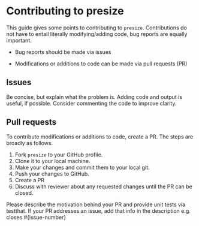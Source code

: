 # Contributing to presize

This guide gives some points to contributing to `presize`. Contributions do not
have to entail literally modifying/adding code, bug reports are equally
important.

* Bug reports should be made via issues

* Modifications or additions to code can be made via pull requests (PR)

## Issues

Be concise, but explain what the problem is. Adding code and output is useful,
if possible.
Consider commenting the code to improve clarity.


## Pull requests

To contribute modifications or additions to code, create a PR. The
steps are broadly as follows.

1. Fork `presize` to your GitHub profile.
1. Clone it to your local machine.
1. Make your changes and commit them to your local git.
1. Push your changes to GitHub.
1. Create a PR
1. Discuss with reviewer about any requested changes until the PR can be
closed.

Please describe the motivation behind your PR and provide unit tests via
testthat. If your PR addresses an issue, add that info in the description
e.g. closes #{issue-number}

